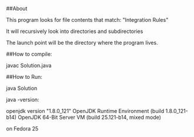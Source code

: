 
##About
	
This program looks for file contents that match: "Integration Rules"

It will recursively look into directories and subdirectories

The launch point will be the directory where the program lives.

##How to compile:

javac Solution.java

##How to Run:

java Solution


java -version:

openjdk version "1.8.0_121"
OpenJDK Runtime Environment (build 1.8.0_121-b14)
OpenJDK 64-Bit Server VM (build 25.121-b14, mixed mode)

on Fedora 25

